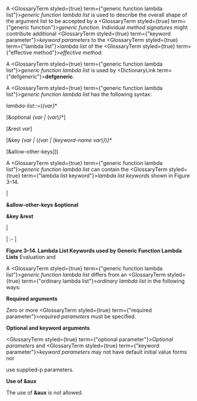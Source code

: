  



A <GlossaryTerm styled={true} term={"generic function lambda list"}><i>generic function lambda list</i></GlossaryTerm> is used to describe the overall shape of the argument list to be accepted by a <GlossaryTerm styled={true} term={"generic function"}><i>generic function</i></GlossaryTerm>. Individual *method signatures* might contribute additional <GlossaryTerm styled={true} term={"keyword parameter"}><i>keyword parameters</i></GlossaryTerm> to the <GlossaryTerm styled={true} term={"lambda list"}><i>lambda list</i></GlossaryTerm> of the <GlossaryTerm styled={true} term={"effective method"}><i>effective method</i></GlossaryTerm>. 



A <GlossaryTerm styled={true} term={"generic function lambda list"}><i>generic function lambda list</i></GlossaryTerm> is used by <DictionaryLink  term={"defgeneric"}><b>defgeneric</b></DictionaryLink>. 



A <GlossaryTerm styled={true} term={"generic function lambda list"}><i>generic function lambda list</i></GlossaryTerm> has the following syntax: 



*lambda-list::*=(*\{var\}*\* 



[&amp;optional *\{var |* (*var*)*\}*\*] 



[&amp;rest *var*] 



[&amp;key *\{var |* (*\{var |* (*keyword-name var*)*\}*)*\}*\* 



[&amp;allow-other-keys]]) 



A <GlossaryTerm styled={true} term={"generic function lambda list"}><i>generic function lambda list</i></GlossaryTerm> can contain the <GlossaryTerm styled={true} term={"lambda list keyword"}><i>lambda list keywords</i></GlossaryTerm> shown in Figure 3–14. 



|<p>**&amp;allow-other-keys &amp;optional** </p><p>**&amp;key &amp;rest**</p>|

| :- |





**Figure 3–14. Lambda List Keywords used by Generic Function Lambda Lists** Evaluation and 











A <GlossaryTerm styled={true} term={"generic function lambda list"}><i>generic function lambda list</i></GlossaryTerm> differs from an <GlossaryTerm styled={true} term={"ordinary lambda list"}><i>ordinary lambda list</i></GlossaryTerm> in the following ways: 



**Required arguments** 



Zero or more <GlossaryTerm styled={true} term={"required parameter"}><i>required parameters</i></GlossaryTerm> must be specified. 



**Optional and keyword arguments** 



<GlossaryTerm styled={true} term={"optional parameter"}><i>Optional parameters</i></GlossaryTerm> and <GlossaryTerm styled={true} term={"keyword parameter"}><i>keyword parameters</i></GlossaryTerm> may not have default initial value forms nor 



use supplied-p parameters. 



**Use of &amp;aux** 



The use of **&amp;aux** is not allowed. 



